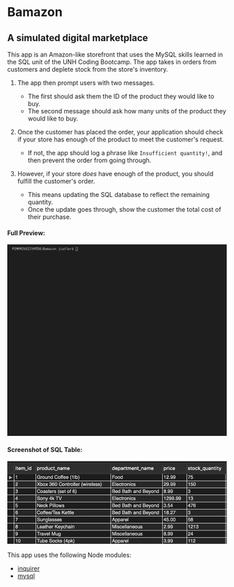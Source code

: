 # Bamazon
## A simulated digital marketplace

This app is an Amazon-like storefront that uses the MySQL skills learned in the SQL unit of the UNH Coding Bootcamp. The app takes in orders from customers and deplete stock from the store's inventory. 

1. The app then prompt users with two messages.

   * The first should ask them the ID of the product they would like to buy.
   * The second message should ask how many units of the product they would like to buy.

2. Once the customer has placed the order, your application should check if your store has enough of the product to meet the customer's request.

   * If not, the app should log a phrase like `Insufficient quantity!`, and then prevent the order from going through.

3. However, if your store _does_ have enough of the product, you should fulfill the customer's order.
   * This means updating the SQL database to reflect the remaining quantity.
   * Once the update goes through, show the customer the total cost of their purchase.

#### Full Preview:
![Recording](assets/images/recording.gif)
#### Screenshot of SQL Table:
![Recording](assets/images/mySqlTable.png)

This app uses the following Node modules:

   * [inquirer](https://www.npmjs.com/package/inquirer)
   * [mysql](https://www.npmjs.com/package/mysql)